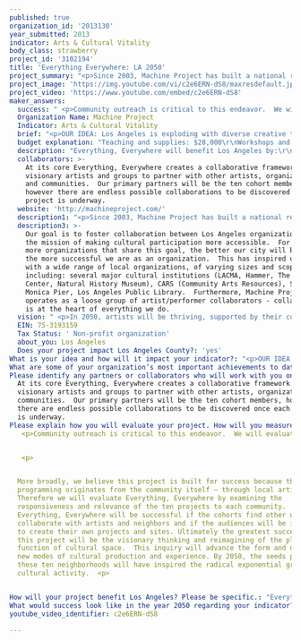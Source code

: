 ```yaml
---
published: true
organization_id: '2013130'
year_submitted: 2013
indicator: Arts & Cultural Vitality
body_class: strawberry
project_id: '3102194'
title: 'Everything Everywhere: LA 2050'
project_summary: "<p>Since 2003, Machine Project has built a national reputation for nurturing innovative, experimental modes of arts engagement by framing challenging arts and educational opportunities as fun, approachable, and occasionally bizarre community events.  And together all of our interrelated activities create active participants in culture where everyone sees themselves as producers and every place as a site for cultural exchange. Our most important achievements to date include:<p>\r\n<p>\r\n•\tHosted over 1,000 free events on everything from lectures on the sex life of sea slugs, butter-making aerobics, poetry readings, and mind-reading workshops. <p>\r\n•\tChanged how museums relate to their publics.  In the past 4 years we have partnered with major cultural institutions (LACMA, Hammer Museum, Walker Art Center) to develop and execute a replicable model for how artists and small organizations can work with larger institutions to break down participation barriers.<p>\r\n•\tSupported the creation of new work by hundreds of artists.  This includes direct financial support, often presenting their first solo show or first museum show and providing professional video documentation of their work.  <p>"
project_image: 'https://img.youtube.com/vi/c2e6ERN-dS8/maxresdefault.jpg'
project_video: 'https://www.youtube.com/embed/c2e6ERN-dS8'
maker_answers:
  success: " <p>Community outreach is critical to this endeavor.  We will evaluate the community participation, in terms of attendance and interaction, of each project to determine the neighborhood and cultural impact. Qualitative and quantitative evaluation will be integrated into each project as it is developed.  Through regular surveys and interviews, we will evaluate our own implementation and process with hopes towards improvement and replication.  <p>  \r\n <p>\r\nMore broadly, we believe this project is built for success because the programming originates from the community itself – through local artists. Therefore we will evaluate Everything, Everywhere by examining the responsiveness and relevance of the ten projects to each community.  Everything, Everywhere will be successful if the cohorts find other ways to collaborate with artists and neighbors and if the audiences will be inspired to create their own projects and sites. Ultimately the greatest success of this project will be the visionary thinking and re-imagining of the place and function of cultural space.  This inquiry will advance the form and develop new modes of cultural production and experience. By 2050, the seeds planted in these ten neighborhoods will have inspired the radical exponential growth of cultural activity.  <p>\r\n"
  Organization Name: Machine Project
  Indicator: Arts & Cultural Vitality
  brief: "<p>OUR IDEA: Los Angeles is exploding with diverse creative talent and sites for cultural production and we believe that anything is possible here. Furthermore we believe that the most interesting ideas emerge from outside our traditional educational and cultural institutions.  Our project Everything, Everywhere helps to explore the city’s full creative potential by providing artists and art organizers with the logistical and organizational support to create temporary or semi-permanent arts spaces in ten communities across greater Los Angeles.  By helping artists and communities redefine and experiment with sites of cultural production we can question how we want culture to look and function in our city.  Our goal for 2050 is to develop visionary models of local cultural production in a diverse set of communities.  Together let’s create the cultural spaces and grassroots organizers of tomorrow.</p>\r\n\r\n<p>Everything, Everywhere is based on three basic principles:\r\n <p>\r\n•\tEvery Angelino has the power to create and re-imagine culture in our city \r\n <p>\r\n•\tArtists can act as a catalyst for interaction within a community\r\n <p>\r\n•\tAny location has the potential to be transformed into a site of creative use and civic discourse\r\n</p>\r\n    <p>HOW WE WILL DO IT:</p>\r\n\r\n<p>1. Selective application process</p>\r\n<p>To implement Everything, Everywhere first Machine Project will publicize an open call for applications. We will accept applications from artists, collectives, community leaders, and small organizations throughout Los Angeles. Successful applicants will propose visionary activity that reflects their community. We expect a wide range of proposals from one-day outdoor tours, to temporarily transforming unused public spaces for cultural use, to converting private space into public forums, to establishing a more permanent artist-run center.  </p>\r\n\r\n<p>2. Intensive project training and development</p>\r\n<p>Our process will draw from both our informal grassroots education and institutional collaboration models. We will select a cohort of ten applicants, with special care to capture a wide range of neighborhoods. This cohort will enter a three-month training program to learn how to conceptualize, create, and manage their projects. The program will be comprised of lectures, site visits, classes, and workshops.  We will assemble a dedicated team to work directly with each cohort member to identify potential locations/venues, build support within their home neighborhoods, produce and document their programming. Machine Project will remain involved in each project through frequent check-ins and consultation.  </p>\r\n\r\n   <p>HOW IT WILL IMPACT ARTS AND CULTURAL VITALITY: </p> \r\n\r\n<p>Everything, Everywhere will provide visionary ways for the public to experience art throughout Los Angeles County. Because each project will evolve out of a different community we have the potential to discover hundreds of innovative ways to produce and experience culture. </p>\r\n\r\n<p>Everything, Everywhere will empower the next generation of artists to create, thrive, and grow in every neighborhood of Los Angeles. By creating connected arts programming across greater Los Angeles we will develop an infrastructure of sustainable art creation and a network of local artists and audiences.  By 2050, we envision hundreds of community-led projects and spaces, each bringing a uniquely local, but highly visible program to their neighborhoods. The artists and audiences will inspire as well as be inspired by their home. </p>\r\n\r\n<p>Everything, Everywhere will sidestep cultural production and participation barriers (high cost, transportation, intimidating arts intuitions) by bringing alternative, participation-driven arts spaces to every neighborhood through the innovation of their own local artists. We believe that cultural vitality depends on creating opportunity, support and space for artists to experiment.  Furthermore, we believe that artists should be actively involved in re-imagining how these spaces are built and how culture is experienced. </p>"
  budget explanation: "Teaching and supplies: $28,000\r\nWorkshops and artist fees: $10,000\r\nProject Coordinator: $15,000\r\n10 teams comprised of individuals who have the necessary skills to assist each cohort member: $25,000 \r\n(Examples include community organizers, documentarians, additional project coordinators, and artists)\r\nOrganization/gallery Operations cost: $20,000\r\nTravel and contingency: $2,000\r\n"
  description: "Everything, Everywhere will benefit Los Angeles by:\r\n\r\n•\tCreating replicable examples of community initiated and supported projects that inspire creativity, participation and experimentation citywide. \r\n•\tCultivating, strengthening and maintaining Los Angeles’s high percentage of working artists and arts professionals.\r\n•\tProviding access and exposure to a diverse range of grassroots cultural production.\r\n\r\n"
  collaborators: >-
    At its core Everything, Everywhere creates a collaborative framework for
    visionary artists and groups to partner with other artists, organizations
    and communities.  Our primary partners will be the ten cohort members,
    however there are endless possible collaborations to be discovered once each
    project is underway.
  website: 'http://machineproject.com/'
  description1: "<p>Since 2003, Machine Project has built a national reputation for nurturing innovative, experimental modes of arts engagement by framing challenging arts and educational opportunities as fun, approachable, and occasionally bizarre community events.  And together all of our interrelated activities create active participants in culture where everyone sees themselves as producers and every place as a site for cultural exchange. Our most important achievements to date include:<p>\r\n<p>\r\n•\tHosted over 1,000 free events on everything from lectures on the sex life of sea slugs, butter-making aerobics, poetry readings, and mind-reading workshops. <p>\r\n•\tChanged how museums relate to their publics.  In the past 4 years we have partnered with major cultural institutions (LACMA, Hammer Museum, Walker Art Center) to develop and execute a replicable model for how artists and small organizations can work with larger institutions to break down participation barriers.<p>\r\n•\tSupported the creation of new work by hundreds of artists.  This includes direct financial support, often presenting their first solo show or first museum show and providing professional video documentation of their work.  <p>"
  description3: >-
    Our goal is to foster collaboration between Los Angeles organizations with
    the mission of making cultural participation more accessible.  For us, the
    more organizations that share this goal, the better our city will become and
    the more successful we are as an organization.  This has inspired us to work
    with a wide range of local organizations, of varying sizes and scopes,
    including: several major cultural institutions (LACMA, Hammer, The Getty
    Center, Natural History Museum), CARS (Community Arts Resources), Santa
    Monica Pier, Los Angeles Public Library.  Furthermore, Machine Project
    operates as a loose group of artist/performer collaborators - collaboration
    is at the heart of everything we do. 
  vision: " <p>In 2050, artists will be thriving, supported by their community and by a more flexible, responsive civic infrastructure.  Community members will collaborate on the creation of innovative artworks and projects outside of established commercial, academic, and cultural institutions. And every person – both artist and audience member – will be empowered to develop their creative potential.  Success in 2050 can be examined on artist, participant and organizational level:  <p> \r\n <p>\r\n•\tArtist support: Artists receive financial support for experimentation through residencies and commissions funded by community and civic organizations that are co-created by the artists they serve.  <p> \r\n•\tFewer barriers to participation: Engaging in the arts will no longer be thought of as a once-a-year field trip to the intimidating downtown museum, but instead a daily, local, participatory event.  <p>\r\n•\tLocal-Global organizational action: A densely connected web of local creative activity will empower other artists and communities to create their own programming, arts spaces and support models. These models and ideas can then move through the world, adapted by other organizations and communities.  <p>\r\n \r\n <p>Taken together  these three levels of success will dramatically enhance human development. Los Angeles is at the forefront of cultural activity, but in order to truly live up to its full creative potential we need to build an infrastructure of locally driven arts participation.  Then we can imagine and ultimately realize a place where it is a civic responsibility to support the arts and that the arts are integrated into everyone’s daily life.  <p>\r\n"
  EIN: 75-3193159
  Tax Status: ' Non-profit organization'
  about_you: Los Angeles
  Does your project impact Los Angeles County?: 'yes'
What is your idea and how will it impact your indicator?: "<p>OUR IDEA: Los Angeles is exploding with diverse creative talent and sites for cultural production and we believe that anything is possible here. Furthermore we believe that the most interesting ideas emerge from outside our traditional educational and cultural institutions.  Our project Everything, Everywhere helps to explore the city’s full creative potential by providing artists and art organizers with the logistical and organizational support to create temporary or semipermanent arts spaces in ten communities across greater Los Angeles.  By helping artists and communities redefine and experiment with sites of cultural production we can question how we want culture to look and function in our city.  Our goal for 2050 is to develop visionary models of local cultural production in a diverse set of communities.  Together let’s create the cultural spaces and grassroots organizers of tomorrow.</p>\n\n\n\n\n\n<p>Everything, Everywhere is based on three basic principles:\n\n\n <p>\n\n\n*\tEvery Angelino has the power to create and reimagine culture in our city \n\n\n <p>\n\n\n*\tArtists can act as a catalyst for interaction within a community\n\n\n <p>\n\n\n*\tAny location has the potential to be transformed into a site of creative use and civic discourse\n\n\n</p>\n\n\n    <p>HOW WE WILL DO IT:</p>\n\n\n\n\n\n<p>1. Selective application process</p>\n\n\n<p>To implement Everything, Everywhere first Machine Project will publicize an open call for applications. We will accept applications from artists, collectives, community leaders, and small organizations throughout Los Angeles. Successful applicants will propose visionary activity that reflects their community. We expect a wide range of proposals from oneday outdoor tours, to temporarily transforming unused public spaces for cultural use, to converting private space into public forums, to establishing a more permanent artistrun center.  </p>\n\n\n\n\n\n<p>2. Intensive project training and development</p>\n\n\n<p>Our process will draw from both our informal grassroots education and institutional collaboration models. We will select a cohort of ten applicants, with special care to capture a wide range of neighborhoods. This cohort will enter a threemonth training program to learn how to conceptualize, create, and manage their projects. The program will be comprised of lectures, site visits, classes, and workshops.  We will assemble a dedicated team to work directly with each cohort member to identify potential locations/venues, build support within their home neighborhoods, produce and document their programming. Machine Project will remain involved in each project through frequent checkins and consultation.  </p>\n\n\n\n\n\n   <p>HOW IT WILL IMPACT ARTS AND CULTURAL VITALITY: </p> \n\n\n\n\n\n<p>Everything, Everywhere will provide visionary ways for the public to experience art throughout Los Angeles County. Because each project will evolve out of a different community we have the potential to discover hundreds of innovative ways to produce and experience culture. </p>\n\n\n\n\n\n<p>Everything, Everywhere will empower the next generation of artists to create, thrive, and grow in every neighborhood of Los Angeles. By creating connected arts programming across greater Los Angeles we will develop an infrastructure of sustainable art creation and a network of local artists and audiences.  By 2050, we envision hundreds of communityled projects and spaces, each bringing a uniquely local, but highly visible program to their neighborhoods. The artists and audiences will inspire as well as be inspired by their home. </p>\n\n\n\n\n\n<p>Everything, Everywhere will sidestep cultural production and participation barriers (high cost, transportation, intimidating arts intuitions) by bringing alternative, participationdriven arts spaces to every neighborhood through the innovation of their own local artists. We believe that cultural vitality depends on creating opportunity, support and space for artists to experiment.  Furthermore, we believe that artists should be actively involved in reimagining how these spaces are built and how culture is experienced. </p>"
What are some of your organization’s most important achievements to date?: "<p>Since 2003, Machine Project has built a national reputation for nurturing innovative, experimental modes of arts engagement by framing challenging arts and educational opportunities as fun, approachable, and occasionally bizarre community events.  And together all of our interrelated activities create active participants in culture where everyone sees themselves as producers and every place as a site for cultural exchange. Our most important achievements to date include:<p>\n\n\n<p>\n\n\n*\tHosted over 1,000 free events on everything from lectures on the sex life of sea slugs, buttermaking aerobics, poetry readings, and mindreading workshops. <p>\n\n\n*\tChanged how museums relate to their publics.  In the past 4 years we have partnered with major cultural institutions (LACMA, Hammer Museum, Walker Art Center) to develop and execute a replicable model for how artists and small organizations can work with larger institutions to break down participation barriers.<p>\n\n\n*\tSupported the creation of new work by hundreds of artists.  This includes direct financial support, often presenting their first solo show or first museum show and providing professional video documentation of their work.  <p>"
Please identify any partners or collaborators who will work with you on this project.: >-
  At its core Everything, Everywhere creates a collaborative framework for
  visionary artists and groups to partner with other artists, organizations and
  communities.  Our primary partners will be the ten cohort members, however
  there are endless possible collaborations to be discovered once each project
  is underway.
Please explain how you will evaluate your project. How will you measure success?: >2+
   <p>Community outreach is critical to this endeavor.  We will evaluate the community participation, in terms of attendance and interaction, of each project to determine the neighborhood and cultural impact. Qualitative and quantitative evaluation will be integrated into each project as it is developed.  Through regular surveys and interviews, we will evaluate our own implementation and process with hopes towards improvement and replication.  <p>  


   <p>


  More broadly, we believe this project is built for success because the
  programming originates from the community itself — through local artists.
  Therefore we will evaluate Everything, Everywhere by examining the
  responsiveness and relevance of the ten projects to each community. 
  Everything, Everywhere will be successful if the cohorts find other ways to
  collaborate with artists and neighbors and if the audiences will be inspired
  to create their own projects and sites. Ultimately the greatest success of
  this project will be the visionary thinking and reimagining of the place and
  function of cultural space.  This inquiry will advance the form and develop
  new modes of cultural production and experience. By 2050, the seeds planted in
  these ten neighborhoods will have inspired the radical exponential growth of
  cultural activity.  <p>


How will your project benefit Los Angeles? Please be specific.: "Everything, Everywhere will benefit Los Angeles by:\n\n\n\n\n\n*\tCreating replicable examples of community initiated and supported projects that inspire creativity, participation and experimentation citywide. \n\n\n*\tCultivating, strengthening and maintaining Los Angeles’s high percentage of working artists and arts professionals.\n\n\n*\tProviding access and exposure to a diverse range of grassroots cultural production.\n\n\n\n\n\n"
What would success look like in the year 2050 regarding your indicator?: " <p>In 2050, artists will be thriving, supported by their community and by a more flexible, responsive civic infrastructure.  Community members will collaborate on the creation of innovative artworks and projects outside of established commercial, academic, and cultural institutions. And every person — both artist and audience member — will be empowered to develop their creative potential.  Success in 2050 can be examined on artist, participant and organizational level:  <p> \n\n\n <p>\n\n\n*\tArtist support: Artists receive financial support for experimentation through residencies and commissions funded by community and civic organizations that are cocreated by the artists they serve.  <p> \n\n\n*\tFewer barriers to participation: Engaging in the arts will no longer be thought of as a onceayear field trip to the intimidating downtown museum, but instead a daily, local, participatory event.  <p>\n\n\n*\tLocalGlobal organizational action: A densely connected web of local creative activity will empower other artists and communities to create their own programming, arts spaces and support models. These models and ideas can then move through the world, adapted by other organizations and communities.  <p>\n\n\n \n\n\n <p>Taken together  these three levels of success will dramatically enhance human development. Los Angeles is at the forefront of cultural activity, but in order to truly live up to its full creative potential we need to build an infrastructure of locally driven arts participation.  Then we can imagine and ultimately realize a place where it is a civic responsibility to support the arts and that the arts are integrated into everyone’s daily life.  <p>\n\n\n"
youtube_video_identifier: c2e6ERN-dS8

---
```

